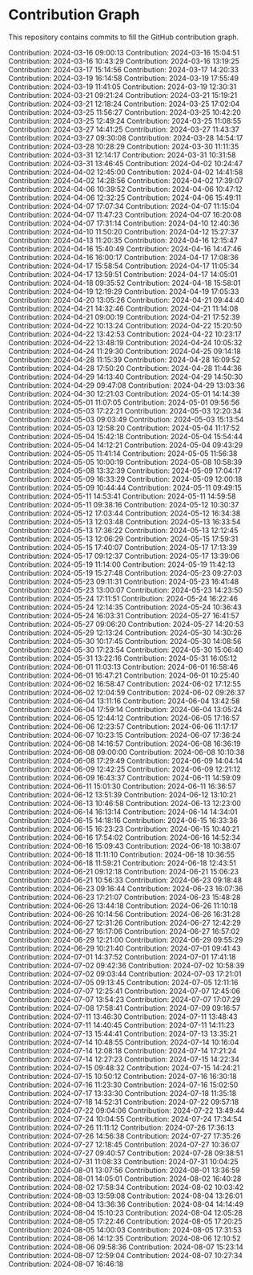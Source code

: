 # Contribution Graph

This repository contains commits to fill the GitHub contribution graph.

Contribution: 2024-03-16 09:00:13
Contribution: 2024-03-16 15:04:51
Contribution: 2024-03-16 10:43:29
Contribution: 2024-03-16 13:19:25
Contribution: 2024-03-17 15:14:56
Contribution: 2024-03-17 14:20:33
Contribution: 2024-03-19 16:14:58
Contribution: 2024-03-19 17:55:49
Contribution: 2024-03-19 11:41:05
Contribution: 2024-03-19 12:30:31
Contribution: 2024-03-21 09:21:24
Contribution: 2024-03-21 15:19:21
Contribution: 2024-03-21 12:18:24
Contribution: 2024-03-25 17:02:04
Contribution: 2024-03-25 11:56:27
Contribution: 2024-03-25 10:42:20
Contribution: 2024-03-25 12:49:24
Contribution: 2024-03-25 11:08:55
Contribution: 2024-03-27 14:41:25
Contribution: 2024-03-27 11:43:37
Contribution: 2024-03-27 09:30:08
Contribution: 2024-03-28 14:54:17
Contribution: 2024-03-28 10:28:29
Contribution: 2024-03-30 11:11:35
Contribution: 2024-03-31 12:14:17
Contribution: 2024-03-31 10:31:58
Contribution: 2024-03-31 13:46:45
Contribution: 2024-04-02 10:24:47
Contribution: 2024-04-02 12:45:00
Contribution: 2024-04-02 14:41:58
Contribution: 2024-04-02 14:28:56
Contribution: 2024-04-02 17:39:07
Contribution: 2024-04-06 10:39:52
Contribution: 2024-04-06 10:47:12
Contribution: 2024-04-06 12:32:25
Contribution: 2024-04-06 15:49:11
Contribution: 2024-04-07 17:07:34
Contribution: 2024-04-07 11:15:04
Contribution: 2024-04-07 11:47:23
Contribution: 2024-04-07 16:20:08
Contribution: 2024-04-07 17:31:14
Contribution: 2024-04-10 12:40:36
Contribution: 2024-04-10 11:50:20
Contribution: 2024-04-12 15:27:37
Contribution: 2024-04-13 11:20:35
Contribution: 2024-04-16 12:15:47
Contribution: 2024-04-16 15:40:49
Contribution: 2024-04-16 14:47:46
Contribution: 2024-04-16 16:00:17
Contribution: 2024-04-17 17:08:36
Contribution: 2024-04-17 15:58:54
Contribution: 2024-04-17 11:05:34
Contribution: 2024-04-17 13:59:51
Contribution: 2024-04-17 14:05:01
Contribution: 2024-04-18 09:35:52
Contribution: 2024-04-18 15:58:01
Contribution: 2024-04-19 12:19:29
Contribution: 2024-04-19 17:05:33
Contribution: 2024-04-20 13:05:26
Contribution: 2024-04-21 09:44:40
Contribution: 2024-04-21 14:32:46
Contribution: 2024-04-21 11:14:08
Contribution: 2024-04-21 09:00:19
Contribution: 2024-04-21 17:52:39
Contribution: 2024-04-22 10:13:24
Contribution: 2024-04-22 15:20:50
Contribution: 2024-04-22 13:42:53
Contribution: 2024-04-22 10:23:17
Contribution: 2024-04-22 13:48:19
Contribution: 2024-04-24 10:05:32
Contribution: 2024-04-24 11:29:30
Contribution: 2024-04-25 09:14:18
Contribution: 2024-04-28 11:15:39
Contribution: 2024-04-28 16:09:52
Contribution: 2024-04-28 17:50:20
Contribution: 2024-04-28 11:44:36
Contribution: 2024-04-29 14:13:40
Contribution: 2024-04-29 14:50:30
Contribution: 2024-04-29 09:47:08
Contribution: 2024-04-29 13:03:36
Contribution: 2024-04-30 12:21:03
Contribution: 2024-05-01 14:14:39
Contribution: 2024-05-01 11:07:05
Contribution: 2024-05-01 09:56:56
Contribution: 2024-05-03 17:22:21
Contribution: 2024-05-03 12:20:34
Contribution: 2024-05-03 09:03:49
Contribution: 2024-05-03 15:13:54
Contribution: 2024-05-03 12:58:20
Contribution: 2024-05-04 11:17:52
Contribution: 2024-05-04 15:42:18
Contribution: 2024-05-04 15:54:44
Contribution: 2024-05-04 14:12:21
Contribution: 2024-05-04 09:43:29
Contribution: 2024-05-05 11:41:14
Contribution: 2024-05-05 11:56:38
Contribution: 2024-05-05 10:00:19
Contribution: 2024-05-08 10:58:39
Contribution: 2024-05-08 13:32:39
Contribution: 2024-05-09 17:04:17
Contribution: 2024-05-09 16:33:29
Contribution: 2024-05-09 12:00:18
Contribution: 2024-05-09 10:44:44
Contribution: 2024-05-11 09:49:15
Contribution: 2024-05-11 14:53:41
Contribution: 2024-05-11 14:59:58
Contribution: 2024-05-11 09:38:16
Contribution: 2024-05-12 10:30:37
Contribution: 2024-05-12 17:03:44
Contribution: 2024-05-12 16:34:38
Contribution: 2024-05-13 12:03:48
Contribution: 2024-05-13 16:33:54
Contribution: 2024-05-13 17:36:22
Contribution: 2024-05-13 12:12:45
Contribution: 2024-05-13 12:06:29
Contribution: 2024-05-15 17:59:31
Contribution: 2024-05-15 17:40:07
Contribution: 2024-05-17 17:13:39
Contribution: 2024-05-17 09:12:37
Contribution: 2024-05-17 13:39:06
Contribution: 2024-05-19 11:14:00
Contribution: 2024-05-19 11:42:13
Contribution: 2024-05-19 15:27:48
Contribution: 2024-05-23 09:27:03
Contribution: 2024-05-23 09:11:31
Contribution: 2024-05-23 16:41:48
Contribution: 2024-05-23 13:00:07
Contribution: 2024-05-23 14:23:50
Contribution: 2024-05-24 17:11:51
Contribution: 2024-05-24 16:22:46
Contribution: 2024-05-24 12:14:35
Contribution: 2024-05-24 10:36:43
Contribution: 2024-05-24 16:03:31
Contribution: 2024-05-27 16:41:57
Contribution: 2024-05-27 09:06:20
Contribution: 2024-05-27 14:20:53
Contribution: 2024-05-29 12:13:24
Contribution: 2024-05-30 14:30:26
Contribution: 2024-05-30 10:17:45
Contribution: 2024-05-30 14:08:56
Contribution: 2024-05-30 17:23:54
Contribution: 2024-05-30 15:06:40
Contribution: 2024-05-31 13:22:16
Contribution: 2024-05-31 16:05:12
Contribution: 2024-06-01 11:03:13
Contribution: 2024-06-01 16:58:46
Contribution: 2024-06-01 16:47:21
Contribution: 2024-06-01 10:25:40
Contribution: 2024-06-02 16:58:47
Contribution: 2024-06-02 17:12:55
Contribution: 2024-06-02 12:04:59
Contribution: 2024-06-02 09:26:37
Contribution: 2024-06-04 13:11:16
Contribution: 2024-06-04 13:42:58
Contribution: 2024-06-04 17:59:14
Contribution: 2024-06-04 13:05:24
Contribution: 2024-06-05 12:44:12
Contribution: 2024-06-05 17:16:57
Contribution: 2024-06-06 12:23:57
Contribution: 2024-06-06 11:17:17
Contribution: 2024-06-07 10:23:15
Contribution: 2024-06-07 17:36:24
Contribution: 2024-06-08 14:16:57
Contribution: 2024-06-08 16:36:19
Contribution: 2024-06-08 09:00:00
Contribution: 2024-06-08 10:10:38
Contribution: 2024-06-08 17:29:49
Contribution: 2024-06-09 14:04:14
Contribution: 2024-06-09 12:42:25
Contribution: 2024-06-09 12:21:12
Contribution: 2024-06-09 16:43:37
Contribution: 2024-06-11 14:59:09
Contribution: 2024-06-11 15:01:30
Contribution: 2024-06-11 16:36:57
Contribution: 2024-06-12 13:51:39
Contribution: 2024-06-12 13:10:21
Contribution: 2024-06-13 10:46:58
Contribution: 2024-06-13 12:23:00
Contribution: 2024-06-14 16:13:14
Contribution: 2024-06-14 14:34:01
Contribution: 2024-06-15 14:18:16
Contribution: 2024-06-15 16:33:36
Contribution: 2024-06-15 16:23:23
Contribution: 2024-06-15 10:40:21
Contribution: 2024-06-16 17:54:02
Contribution: 2024-06-16 14:52:34
Contribution: 2024-06-16 15:09:43
Contribution: 2024-06-18 10:38:07
Contribution: 2024-06-18 11:11:10
Contribution: 2024-06-18 10:36:55
Contribution: 2024-06-18 11:59:21
Contribution: 2024-06-18 12:43:51
Contribution: 2024-06-21 09:12:18
Contribution: 2024-06-21 15:06:23
Contribution: 2024-06-21 10:56:33
Contribution: 2024-06-23 09:18:48
Contribution: 2024-06-23 09:16:44
Contribution: 2024-06-23 16:07:36
Contribution: 2024-06-23 17:21:07
Contribution: 2024-06-23 15:48:28
Contribution: 2024-06-26 13:44:18
Contribution: 2024-06-26 11:10:18
Contribution: 2024-06-26 10:14:56
Contribution: 2024-06-26 16:31:28
Contribution: 2024-06-27 12:31:26
Contribution: 2024-06-27 12:42:29
Contribution: 2024-06-27 16:17:06
Contribution: 2024-06-27 16:57:02
Contribution: 2024-06-29 12:21:00
Contribution: 2024-06-29 09:55:29
Contribution: 2024-06-29 10:21:40
Contribution: 2024-07-01 09:41:43
Contribution: 2024-07-01 14:37:52
Contribution: 2024-07-01 17:41:18
Contribution: 2024-07-02 09:42:36
Contribution: 2024-07-02 10:58:39
Contribution: 2024-07-02 09:03:44
Contribution: 2024-07-03 17:21:01
Contribution: 2024-07-05 09:13:45
Contribution: 2024-07-05 12:11:16
Contribution: 2024-07-07 12:25:41
Contribution: 2024-07-07 12:45:06
Contribution: 2024-07-07 13:54:23
Contribution: 2024-07-07 17:07:29
Contribution: 2024-07-08 17:58:41
Contribution: 2024-07-09 09:16:57
Contribution: 2024-07-11 13:46:30
Contribution: 2024-07-11 13:48:43
Contribution: 2024-07-11 14:40:45
Contribution: 2024-07-11 14:11:23
Contribution: 2024-07-13 15:44:41
Contribution: 2024-07-13 13:35:21
Contribution: 2024-07-14 10:48:55
Contribution: 2024-07-14 10:16:04
Contribution: 2024-07-14 12:08:18
Contribution: 2024-07-14 17:21:24
Contribution: 2024-07-14 12:27:23
Contribution: 2024-07-15 14:22:34
Contribution: 2024-07-15 09:48:32
Contribution: 2024-07-15 14:24:21
Contribution: 2024-07-15 10:50:12
Contribution: 2024-07-16 16:30:18
Contribution: 2024-07-16 11:23:30
Contribution: 2024-07-16 15:02:50
Contribution: 2024-07-17 13:33:30
Contribution: 2024-07-18 11:35:18
Contribution: 2024-07-18 14:52:31
Contribution: 2024-07-22 09:57:18
Contribution: 2024-07-22 09:04:06
Contribution: 2024-07-22 13:49:44
Contribution: 2024-07-24 10:04:55
Contribution: 2024-07-24 17:34:54
Contribution: 2024-07-26 11:11:12
Contribution: 2024-07-26 17:36:13
Contribution: 2024-07-26 14:56:38
Contribution: 2024-07-27 17:35:26
Contribution: 2024-07-27 12:18:45
Contribution: 2024-07-27 10:36:07
Contribution: 2024-07-27 09:40:57
Contribution: 2024-07-28 09:38:51
Contribution: 2024-07-31 11:08:33
Contribution: 2024-07-31 10:04:25
Contribution: 2024-08-01 13:07:56
Contribution: 2024-08-01 13:36:59
Contribution: 2024-08-01 14:05:01
Contribution: 2024-08-02 16:40:28
Contribution: 2024-08-02 17:58:34
Contribution: 2024-08-02 10:03:42
Contribution: 2024-08-03 13:59:08
Contribution: 2024-08-04 13:26:01
Contribution: 2024-08-04 13:36:36
Contribution: 2024-08-04 14:14:49
Contribution: 2024-08-04 15:10:23
Contribution: 2024-08-04 12:05:28
Contribution: 2024-08-05 17:22:46
Contribution: 2024-08-05 17:20:25
Contribution: 2024-08-05 14:00:03
Contribution: 2024-08-05 17:31:53
Contribution: 2024-08-06 14:12:35
Contribution: 2024-08-06 12:10:52
Contribution: 2024-08-06 09:58:36
Contribution: 2024-08-07 15:23:14
Contribution: 2024-08-07 12:59:04
Contribution: 2024-08-07 10:27:34
Contribution: 2024-08-07 16:46:18